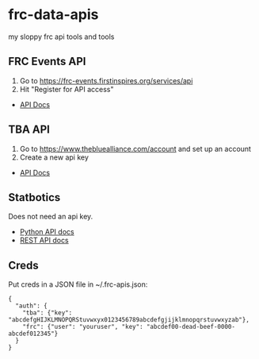 # frc-data-apis
my sloppy frc api tools and tools

## FRC Events API
1. Go to https://frc-events.firstinspires.org/services/api 
2. Hit "Register for API access"

 * [API Docs](https://frc-events.firstinspires.org/services/api)

## TBA API
1. Go to https://www.thebluealliance.com/account and set up an account
2. Create a new api key

 * [API Docs](https://www.thebluealliance.com/apidocs/v3)

## Statbotics
Does not need an api key.
  * [Python API docs](https://www.statbotics.io/api/python0)
  * [REST API docs](https://www.statbotics.io/api/rest)


## Creds
Put creds in a JSON file in ~/.frc-apis.json:

```
{
  "auth": {
    "tba": {"key": "abcdefgHIJKLMNOPQRStuvwxyx0123456789abcdefgjijklmnopqrstuvwxyzab"},
    "frc": {"user": "youruser", "key": "abcdef00-dead-beef-0000-abcdef012345"}
  }
}
```
